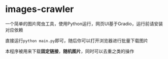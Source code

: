 # images-crawler

一个简单的图片爬虫工具，使用Python运行，网页UI基于Gradio，运行前请安装对应依赖

直接运行`python main.py`即可，随后你可以打开浏览器进行批量下载图片

本程序被用来下载**固定链接**，**随机图片**，同时可以去重之类的操作